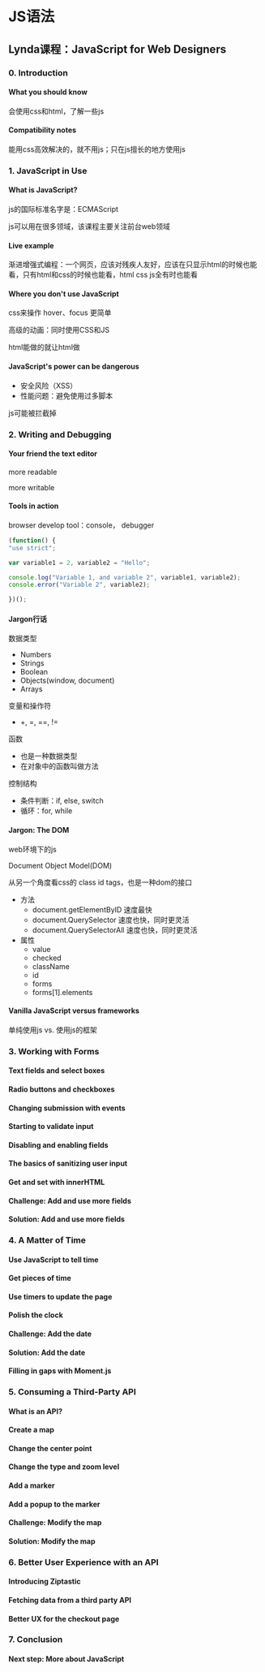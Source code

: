 # JS语法

## Lynda课程：JavaScript for Web Designers

### 0. Introduction
#### What you should know
会使用css和html，了解一些js

#### Compatibility notes
能用css高效解决的，就不用js；只在js擅长的地方使用js

### 1. JavaScript in Use
#### What is JavaScript?
js的国际标准名字是：ECMAScript

js可以用在很多领域，该课程主要关注前台web领域

#### Live example
渐进增强式编程：一个网页，应该对残疾人友好，应该在只显示html的时候也能看，只有html和css的时候也能看，html css js全有时也能看

#### Where you don't use JavaScript
css来操作 hover、focus 更简单

高级的动画：同时使用CSS和JS

html能做的就让html做

#### JavaScript's power can be dangerous
- 安全风险（XSS）
- 性能问题：避免使用过多脚本

js可能被拦截掉

### 2. Writing and Debugging
#### Your friend the text editor
more readable

more writable

#### Tools in action
browser develop tool：console， debugger

```javascript
(function() {
"use strict";

var variable1 = 2, variable2 = "Hello";

console.log("Variable 1, and variable 2", variable1, variable2);
console.error("Variable 2", variable2);

})();
```

#### Jargon行话
数据类型
- Numbers
- Strings
- Boolean
- Objects(window, document)
- Arrays

变量和操作符
- +, =, ==, !=

函数
- 也是一种数据类型
- 在对象中的函数叫做方法

控制结构
- 条件判断：if, else, switch
- 循环：for, while

#### Jargon: The DOM
web环境下的js

Document Object Model(DOM)

从另一个角度看css的 class id tags，也是一种dom的接口

- 方法
  - document.getElementByID 速度最快
  - document.QuerySelector 速度也快，同时更灵活
  - document.QuerySelectorAll 速度也快，同时更灵活
- 属性
  - value
  - checked
  - className
  - id
  - forms
  - forms[1].elements


#### Vanilla JavaScript versus frameworks
单纯使用js vs. 使用js的框架


### 3. Working with Forms
#### Text fields and select boxes



#### Radio buttons and checkboxes
#### Changing submission with events
#### Starting to validate input
#### Disabling and enabling fields
#### The basics of sanitizing user input
#### Get and set with innerHTML
#### Challenge: Add and use more fields
#### Solution: Add and use more fields

### 4. A Matter of Time
#### Use JavaScript to tell time
#### Get pieces of time
#### Use timers to update the page
#### Polish the clock
#### Challenge: Add the date
#### Solution: Add the date
#### Filling in gaps with Moment.js

### 5. Consuming a Third-Party API
#### What is an API?
#### Create a map
#### Change the center point
#### Change the type and zoom level
#### Add a marker
#### Add a popup to the marker
#### Challenge: Modify the map
#### Solution: Modify the map

### 6. Better User Experience with an API
#### Introducing Ziptastic
#### Fetching data from a third party API
#### Better UX for the checkout page

### 7. Conclusion
#### Next step: More about JavaScript
